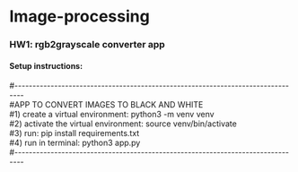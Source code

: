 # Image-processing

### HW1: rgb2grayscale converter app  
#### Setup instructions:  

#--------------------------------------------------------------------------------  
#APP TO CONVERT IMAGES TO BLACK AND WHITE  
#1) create a virtual environment: python3 -m venv venv  
#2) activate the virtual environment: source venv/bin/activate  
#3) run: pip install requirements.txt  
#4) run in terminal: python3 app.py  
#--------------------------------------------------------------------------------

